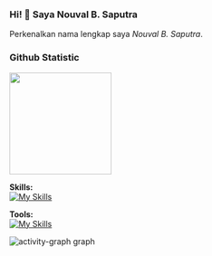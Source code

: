 ### Hi! 👋 Saya Nouval B. Saputra 

Perkenalkan nama lengkap saya *Nouval B. Saputra*.

### Github Statistic
<p align="left">
<a href="https://github.com/novalbahri17">
  <img height="180em" src="https://github-readme-stats-eight-theta.vercel.app/api?username=novalbahri17&show_icons=true&theme=algolia&include_all_commits=true&count_private=true"/>
</a>
</p>

**Skills:**<br>
[![My Skills](https://skillicons.dev/icons?i=cpp,py,java,javascript,typescript,vue,unity,react,flutter,bootstrap,laravel,tailwind,dart&theme=dark)](https://skillicons.dev)

**Tools:**<br>
[![My Skills](https://skillicons.dev/icons?i=androidstudio,visualstudio,vscode,powershell,github,gitlab,figma&theme=dark)](https://skillicons.dev)

<img src="https://github-readme-activity-graph.vercel.app/graph?username=novalbahri17&radius=16&theme=react&area=true&order=5" height="auto" alt="activity-graph graph"/>
